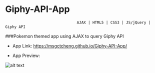# Giphy-API-App
                                    AJAX | HTML5 | CSS3 | JS/jQuery | Giphy API 

###Pokemon themed app using AJAX to query Giphy API

* App Link: https://msgctcheng.github.io/Giphy-API-App/

* App Preview:

![alt text](https://media.giphy.com/media/l378ugRHM2CMDKWDC/giphy.gif)

